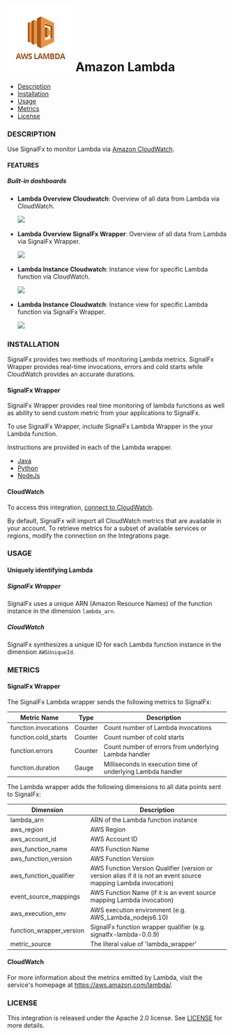 # ![](./img/integration_awslambda.png) Amazon Lambda

- [Description](#description)
- [Installation](#installation)
- [Usage](#usage)
- [Metrics](#metrics)
- [License](#license)

### DESCRIPTION

Use SignalFx to monitor Lambda via [Amazon CloudWatch](https://github.com/signalfx/integrations/tree/master/aws)[](sfx_link:aws).

#### FEATURES

##### Built-in dashboards

- **Lambda Overview Cloudwatch**: Overview of all data from Lambda via CloudWatch.

  [<img src='./img/dashboard_lambda_overview_cloudwatch.png' width=200px>](./img/dashboard_lambda_overview_cloudwatch.png)

- **Lambda Overview SignalFx Wrapper**: Overview of all data from Lambda via SignalFx Wrapper.

  [<img src='./img/dashboard_lambda_overview_cloudwatch.png' width=200px>](./img/dashboard_lambda_overview_wrapper.png)
  
- **Lambda Instance Cloudwatch**: Instance view for specific Lambda function via CloudWatch.

  [<img src='./img/dashboard_lambda_instance_cloudwatch.png' width=200px>](./img/dashboard_lambda_instance_cloudwatch.png)
  
- **Lambda Instance Cloudwatch**: Instance view for specific Lambda function via SignalFx Wrapper.

  [<img src='./img/dashboard_lambda_instance_wrapper.png' width=200px>](./img/dashboard_lambda_instance_wrapper.png)

### INSTALLATION

SignalFx provides two methods of monitoring Lambda metrics. SignalFx Wrapper provides real-time invocations, errors and cold starts while CloudWatch provides an accurate durations. 

#### SignalFx Wrapper

SignalFx Wrapper provides real time monitoring of lambda functions as well as ability to send custom metric from your applications to SignalFx.

To use SignalFx Wrapper, include SignalFx Lambda Wrapper in the your Lambda function.

Instructions are provided in each of the Lambda wrapper.

- [Java](https://github.com/signalfx/lambda-java)
- [Python](https://github.com/signalfx/lambda-nodejs)
- [NodeJs](https://github.com/signalfx/lambda-python)

#### CloudWatch

To access this integration, [connect to CloudWatch](https://github.com/signalfx/integrations/tree/master/aws)[](sfx_link:aws).

By default, SignalFx will import all CloudWatch metrics that are available in your account. To retrieve metrics for a subset of available services or regions, modify the connection on the Integrations page.

### USAGE

#### Uniquely identifying Lambda

##### SignalFx Wrapper

SignalFx uses a unique ARN (Amazon Resource Names) of the function instance in the dimension `lambda_arn`.

##### CloudWatch

SignalFx synthesizes a unique ID for each Lambda function instance in the dimension `AWSUniqueId`.

### METRICS

#### SignalFx Wrapper

The SignalFx Lambda wrapper sends the following metrics to SignalFx:

| Metric Name  | Type | Description |
| ------------- | ------------- | ---|
| function.invocations  | Counter  | Count number of Lambda invocations|
| function.cold_starts  | Counter  | Count number of cold starts|
| function.errors  | Counter  | Count number of errors from underlying Lambda handler|
| function.duration  | Gauge  | Milliseconds in execution time of underlying Lambda handler|

The Lambda wrapper adds the following dimensions to all data points sent to SignalFx:

| Dimension | Description |
| ------------- | ---|
| lambda_arn  | ARN of the Lambda function instance |
| aws_region  | AWS Region  |
| aws_account_id | AWS Account ID  |
| aws_function_name  | AWS Function Name |
| aws_function_version  | AWS Function Version |
| aws_function_qualifier  | AWS Function Version Qualifier (version or version alias if it is not an event source mapping Lambda invocation) |
| event_source_mappings  | AWS Function Name (if it is an event source mapping Lambda invocation) |
| aws_execution_env  | AWS execution environment (e.g. AWS_Lambda_nodejs6.10) |
| function_wrapper_version  | SignalFx function wrapper qualifier (e.g. signalfx-lambda-0.0.9) |
| metric_source | The literal value of 'lambda_wrapper' |

#### CloudWatch

For more information about the metrics emitted by Lambda, visit the service's homepage at https://aws.amazon.com/lambda/.

### LICENSE

This integration is released under the Apache 2.0 license. See [LICENSE](./LICENSE) for more details.
